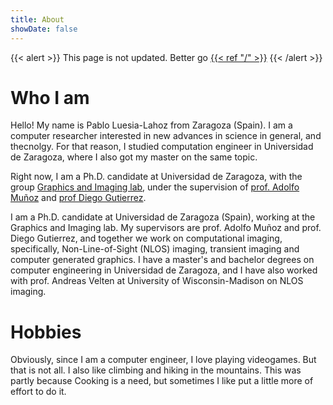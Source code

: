 ```yaml
---
title: About
showDate: false
---
```


{{< alert >}}
This page is not updated. Better go [{{< ref "/" >}}](/)
{{< /alert >}}

# Who I am

Hello! My name is Pablo Luesia-Lahoz from Zaragoza (Spain). I am a computer researcher interested in new advances in science in general, and thecnolgy. For that reason, I studied computation engineer in Universidad de Zaragoza, where I also got my master on the same topic.

Right now, I am a Ph.D. candidate at Universidad de Zaragoza, with the group [Graphics and Imaging lab](https://graphics.unizar.es/), under the supervision of [prof. Adolfo Muñoz](https://webdiis.unizar.es/~amunoz/) and [prof Diego Gutierrez](http://giga.cps.unizar.es/~diegog/).

I am a Ph.D. candidate at Universidad de Zaragoza (Spain), working at the Graphics and Imaging lab. My supervisors are prof. Adolfo Muñoz and prof. Diego Gutierrez, and together we work on computational imaging, specifically, Non-Line-of-Sight (NLOS) imaging, transient imaging and computer generated graphics. I have a master's and bachelor degrees on computer engineering in Universidad de Zaragoza, and I have also worked with prof. Andreas Velten at University of Wisconsin-Madison on NLOS imaging.

# Hobbies

Obviously, since I am a computer engineer, I love playing videogames. But that is not all. I also like climbing and hiking in the mountains. This was partly because  Cooking is a need, but sometimes I like put a little more of effort to do it. 